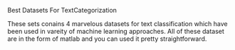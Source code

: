 Best Datasets For TextCategorization


These sets conains 4 marvelous datasets for text classification which have been used in vareity of machine learning approaches.
All of these dataset are in the form of matlab and you can used it pretty straightforward.
